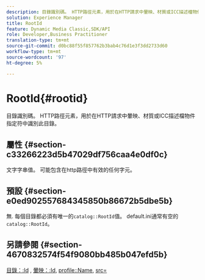```yaml
---
description: 目錄識別碼。 HTTP路徑元素，用於在HTTP請求中暈映、材質或ICC描述檔物件指定符中識別此目錄。
solution: Experience Manager
title: RootId
feature: Dynamic Media Classic,SDK/API
role: Developer,Business Practitioner
translation-type: tm+mt
source-git-commit: d0bc88f55f857762b3bab4c76d1e3f3dd2733d60
workflow-type: tm+mt
source-wordcount: '97'
ht-degree: 5%

---
```



# RootId{#rootid}

目錄識別碼。 HTTP路徑元素，用於在HTTP請求中暈映、材質或ICC描述檔物件指定符中識別此目錄。

## 屬性 {#section-c33266223d5b47029df756caa4e0df0c}

文字字串值。 可能包含在http路徑中有效的任何字元。

## 預設 {#section-e0ed902557684345850b86672b5dbe5b}

無. 每個目錄都必須有唯一的`catalog::RootId`值。 default.ini通常有空的`catalog::RootId`。

## 另請參閱 {#section-4670832574f54f9080bb485b047efd5b}

[目錄：:Id](../../../../../ir-api/material-cat/image-rendering-api-ref/c-ir-material-catalog/c-ir-material-data-reference/r-ir-id.md#reference-cba2a53a952e403fb57a4e8569f9cf85) , [暈映：:Id](../../../../../ir-api/material-cat/image-rendering-api-ref/c-ir-material-catalog/c-ir-vignette-map-reference/r-ir-id-vignette.md#reference-2a7ba758924b4757b3234942304db7fd), [profile::Name](../../../../../ir-api/material-cat/image-rendering-api-ref/c-ir-material-catalog/c-ir-macro-definition-reference/r-ir-name.md#reference-63b663d2052545ffab030a23e7060b1e), [src=](../../../../../ir-api/http-protocol/image-rendering-api-ref/c-ir-http-protocol-ref/c-ir-http-protocol-command-reference/r-ir-src.md#reference-62c98abad22149d68d405ed6aaff8272)
